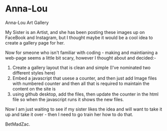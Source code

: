 # Anna-Lou
 Anna-Lou Art Gallery

My Sister is an Artist, and she has been posting these images up on FaceBook and Instagram, but I thought maybe it would be a cool idea to create a gallery page for her. 

Now for smeone who isn't familiar with coding - making and maintianing a web-page seems a little bit scary, however I thought about and decided:-

1. Create a gallery layout that is clean and simple (I've nominated two different styles here) 
2. Embed a javascript that usese a counter, and then just add Image files with numbered counter and then all that is required to maintain the content on the site is
3. using github desktop, add the files, then update the counter in the html file so when the javascript runs it shows the new files. 

Now I am just waiting to see if my sister likes the idea and will want to take it up and take it over - then I need to go train her how to do that. 

BetMadZac. 
